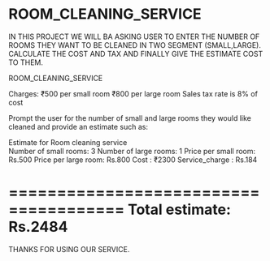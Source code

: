# ROOM_CLEANING_SERVICE

IN THIS PROJECT WE WILL BA ASKING USER TO ENTER THE NUMBER OF ROOMS THEY WANT TO BE CLEANED IN TWO SEGMENT (SMALL,LARGE). 
CALCULATE THE COST AND TAX AND FINALLY GIVE THE ESTIMATE COST TO THEM.

ROOM_CLEANING_SERVICE

  Charges:
        ₹500 per small room
        ₹800 per large room
        Sales tax rate is 8% of cost

Prompt the user for the number of small and large rooms they would like cleaned
and provide an estimate such as:
 
Estimate for Room cleaning service  
Number of small rooms: 3
Number of large rooms: 1
Price per small room: Rs.500
Price per large room: Rs.800
Cost : ₹2300
Service_charge : Rs.184 

======================================
Total estimate: Rs.2484
======================================

THANKS FOR USING OUR SERVICE.
